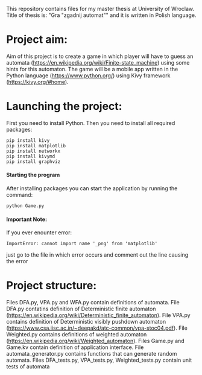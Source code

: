 This repository contains files for my master thesis at University of Wroclaw. Title of thesis is: "Gra "zgadnij automat"" and it is written in Polish language.

# Project aim:
Aim of this project is to create a game in which player will have to guess an automata (https://en.wikipedia.org/wiki/Finite-state_machine) using some hints for this automaton. The game will be a mobile app written in the Python language (https://www.python.org/) using Kivy framework (https://kivy.org/#home).

# Launching the project:
First you need to install Python. Then you need to install all required packages:
```
pip install kivy
pip install matplotlib
pip install networkx
pip install kivymd
pip install graphviz
```

#### Starting the program
After installing packages you can start the application by running the command:
```
python Game.py
```

#### Important Note:
If you ever enounter error:  
```
ImportError: cannot import name '_png' from 'matplotlib'
```
just go to the file in which error occurs and comment out the line causing the error

# Project structure:
Files DFA.py, VPA.py and WFA.py contain definitions of automata. File DFA.py contatins definition of Deterministic finite automaton (https://en.wikipedia.org/wiki/Deterministic_finite_automaton). File VPA.py contains definition of Deterministic visibly pushdown automaton (https://www.csa.iisc.ac.in/~deepakd/atc-common/vpa-stoc04.pdf). File Weighted.py contains definitions of weighted automaton (https://en.wikipedia.org/wiki/Weighted_automaton). Files Game.py and Game.kv contain definition of application interface. File automata_generator.py contains functions that can generate random automata. Files DFA_tests.py, VPA_tests.py, Weighted_tests.py contain unit tests of automata
